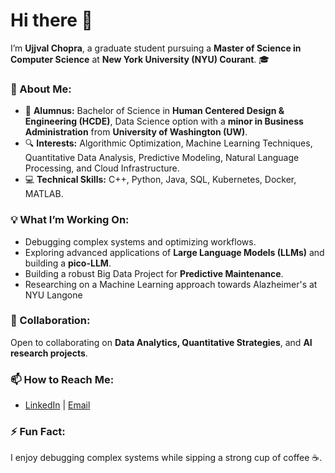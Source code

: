 # Hi there 👋

I’m **Ujjval Chopra**, a graduate student pursuing a **Master of Science in Computer Science** at **New York University (NYU) Courant**. 🎓  

### 🌟 About Me:
- 🏫 **Alumnus:** Bachelor of Science in **Human Centered Design & Engineering (HCDE)**, Data Science option with a **minor in Business Administration** from **University of Washington (UW)**.
- 🔍 **Interests:** Algorithmic Optimization, Machine Learning Techniques, Quantitative Data Analysis, Predictive Modeling, Natural Language Processing, and Cloud Infrastructure.
- 💻 **Technical Skills:** C++, Python, Java, SQL, Kubernetes, Docker, MATLAB.

### 💡 What I’m Working On:
- Debugging complex systems and optimizing workflows.
- Exploring advanced applications of **Large Language Models (LLMs)** and building a **pico-LLM**.
- Building a robust Big Data Project for **Predictive Maintenance**.
- Researching on a Machine Learning approach towards Alazheimer's at NYU Langone

### 🌱 Collaboration:
Open to collaborating on **Data Analytics, Quantitative Strategies**, and **AI research projects**.

### 📫 How to Reach Me:
- [LinkedIn](https://www.linkedin.com/in/ujjval-chopra/) | [Email](ujjval2002chopra@gmail.com)

### ⚡ Fun Fact:
I enjoy debugging complex systems while sipping a strong cup of coffee ☕.
